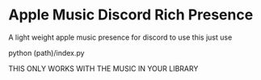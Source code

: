 
# Apple Music Discord Rich Presence
A light weight apple music presence for discord
to use this just use

python (path)/index.py

THIS ONLY WORKS WITH THE MUSIC IN YOUR LIBRARY
